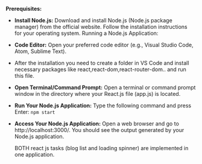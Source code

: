 
**Prerequisites:**
* **Install Node.js:** Download and install Node.js (Node.js package manager) from the official website. Follow the installation instructions for your operating system.
Running a Node.js Application:
* **Code Editor:** Open your preferred code editor (e.g., Visual Studio Code, Atom, Sublime Text).
* After the installation you need to create a folder in VS Code and install necessary packages like react,react-dom,react-router-dom..
and run this file.
* **Open Terminal/Command Prompt:** Open a terminal or command prompt window in the directory where your React.js file (app.js) is located.
* **Run Your Node.js Application:** Type the following command and press Enter:
  ```npm start```
* **Access Your Node.js Application:** Open a web browser and go to http://localhost:3000/. You should see the output generated by your Node.js application.

     BOTH react js tasks (blog list and loading spinner) are implemented in one application.

